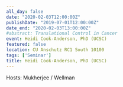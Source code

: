 ```yaml
---
all_day: false
date: "2020-02-03T12:00:00Z"
publishDate: "2019-07-01T12:00:00Z"
date_end: "2020-02-03T13:00:00Z"
#abstract: Translational Control in Cancer
event: Heidi Cook-Anderson, PhD (UCSC) 
featured: false
location: CU Anschutz RC1 South 10100 
tags: ['Seminar']
title: Heidi Cook-Anderson, PhD (UCSC) 
---
```

Hosts: Mukherjee / Wellman 
